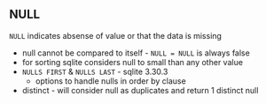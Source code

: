## NULL

`NULL` indicates absense of value or that the data is missing

- null cannot be compared to itself - `NULL = NULL` is always false
- for sorting sqlite considers null to small than any other value
- `NULLS FIRST` & `NULLS LAST` - sqlite 3.30.3
    - options to handle nulls in order by clause
- distinct - will consider null as duplicates and return 1 distinct null 